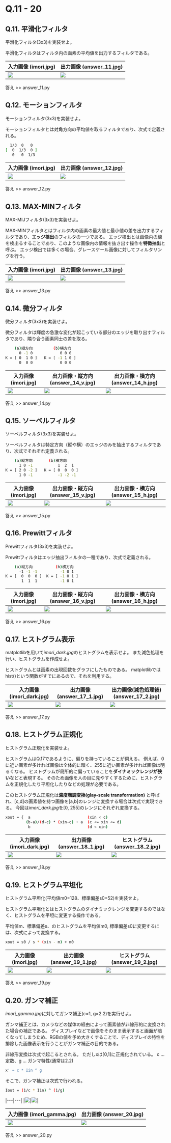 # Q.11 - 20

## Q.11. 平滑化フィルタ

平滑化フィルタ(3x3)を実装せよ。

平滑化フィルタはフィルタ内の画素の平均値を出力するフィルタである。

|入力画像 (imori.jpg)|出力画像 (answer_11.jpg)|
|---|---|
|![](imori.jpg)|![](answer_11.jpg)|

答え >> answer_11.py


## Q.12. モーションフィルタ

モーションフィルタ(3x3)を実装せよ。

モーションフィルタとは対角方向の平均値を取るフィルタであり、次式で定義される。

```bash
  1/3  0   0
[  0  1/3  0 ]
   0   0  1/3
```

|入力画像 (imori.jpg)|出力画像 (answer_12.jpg)|
|---|---|
|![](imori.jpg)|![](answer_12.jpg)|

答え >> answer_12.py

## Q.13. MAX-MINフィルタ

MAX-MIJフィルタ(3x3)を実装せよ。

MAX-MINフィルタとはフィルタ内の画素の最大値と最小値の差を出力するフィルタであり、**エッジ検出**のフィルタの一つである。
エッジ検出とは画像内の線を検出るすることであり、このような画像内の情報を抜き出す操作を**特徴抽出**と呼ぶ。
エッジ検出では多くの場合、グレースケール画像に対してフィルタリングを行う。

|入力画像 (imori.jpg)|出力画像 (answer_13.jpg)|
|---|---|
|![](imori.jpg)|![](answer_13.jpg)|

答え >> answer_13.py


## Q.14. 微分フィルタ

微分フィルタ(3x3)を実装せよ。

微分フィルタは輝度の急激な変化が起こっている部分のエッジを取り出すフィルタであり、隣り合う画素同士の差を取る。

```bash
    (a)縦方向         (b)横方向
      0 -1 0            0 0 0
K = [ 0  1 0 ]   K = [ -1 1 0 ]
      0  0 0            0 0 0
```

|入力画像 (imori.jpg)|出力画像・縦方向 (answer_14_v.jpg)|出力画像・横方向 (answer_14_h.jpg)|
|---|---|---|
|![](imori.jpg)|![](answer_14_v.jpg)|![](answer_14_h.jpg)|

答え >> answer_14.py

## Q.15. ソーベルフィルタ

ソーベルフィルタ(3x3)を実装せよ。

ソーベルフィルタは特定方向（縦や横）のエッジのみを抽出するフィルタであり、次式でそれぞれ定義される。

```bash
    (a)縦方向       (b)横方向
      1 0 -1           1  2  1
K = [ 2 0 -2 ]   K = [ 0  0  0 ]
      1 0 -1           -1 -2 -1
```

|入力画像 (imori.jpg)|出力画像・縦方向 (answer_15_v.jpg)|出力画像・横方向 (answer_15_h.jpg)|
|---|---|---|
|![](imori.jpg)|![](answer_15_v.jpg)|![](answer_15_h.jpg)|

答え >> answer_15.py

## Q.16. Prewittフィルタ

Prewittフィルタ(3x3)を実装せよ。

Prewittフィルタはエッジ抽出フィルタの一種であり、次式で定義される。

```bash
    (a)縦方向          (b)横方向
      -1 -1 -1          -1 0 1
K = [  0  0  0 ]  K = [ -1 0 1 ]
       1  1  1          -1 0 1
```

|入力画像 (imori.jpg)|出力画像・縦方向 (answer_16_v.jpg)|出力画像・横方向 (answer_16_h.jpg)|
|---|---|---|
|![](imori.jpg)|![](answer_16_v.jpg)|![](answer_16_h.jpg)|

答え >> answer_16.py

## Q.17. ヒストグラム表示

matplotlibを用いて*imori_dark.jpg*のヒストグラムを表示せよ。
また減色処理を行い、ヒストグラムを作成せよ。

ヒストグラムとは画素の出現回数をグラフにしたものである。
matplotlibではhist()という関数がすでにあるので、それを利用する。

|入力画像 (imori_dark.jpg)|出力画像 (answer_17_1.jpg) |出力画像(減色処理後)(answer_17_2.jpg)|
|---|---|---|
|![](imori_dark.jpg)|![](answer_17_1.jpg)|![](answer_17_2.jpg)|

答え >> answer_17.py

## Q.18. ヒストグラム正規化

ヒストグラム正規化を実装せよ。

ヒストグラムはQ.17であるように、偏りを持っていることが伺える。
例えば、0に近い画素が多ければ画像は全体的に暗く、255に近い画素が多ければ画像は明るくなる。
ヒストグラムが局所的に偏っていることを**ダイナミックレンジが狭い**などと表現する。
そのため画像を人の目に見やすくするために、ヒストグラムを正規化したり平坦化したりなどの処理が必要である。

このヒストグラム正規化は**濃度階調変換(glay-scale transformation)** と呼ばれ、[c,d]の画素値を持つ画像を[a,b]のレンジに変換する場合は次式で実現できる。
今回は*imori_dark.jpg*を[0, 255]のレンジにそれぞれ変換する。

```bash
xout = {  a                         (xin < c)
         (b-a)/(d-c) * (xin-c) + a  (c <= xin <= d)
          b                         (d < xin)
```

|入力画像 (imori_dark.jpg)|出力画像 (answer_18_1.jpg) |ヒストグラム(answer_18_2.jpg)|
|---|---|---|
|![](imori_dark.jpg)|![](answer_18_1.jpg)|![](answer_18_2.jpg)|

答え >> answer_18.py

## Q.19. ヒストグラム平坦化

ヒストグラム平坦化(平均値m0=128、標準偏差s0=52)を実装せよ。

ヒストグラム平坦化とはヒストグラムのダイナミックレンジを変更するのではなく、ヒストグラムを平坦に変更する操作である。

平均値m、標準偏差s、のヒストグラムを平均値m0, 標準偏差s0に変更するには、次式によって変換する。

```bash
xout = s0 / s * (xin - m) + m0
```

|入力画像 (imori.jpg)|出力画像 (answer_19_1.jpg) |ヒストグラム(answer_19_2.jpg)|
|---|---|---|
|![](imori.jpg)|![](answer_19_1.jpg)|![](answer_19_2.jpg)|

答え >> answer_19.py

## Q.20. ガンマ補正

*imori_gamma.jpg*に対してガンマ補正(c=1, g=2.2)を実行せよ。

ガンマ補正とは、カメラなどの媒体の経由によって画素値が非線形的に変換された場合の補正である。
ディスプレイなどで画像をそのまま表示すると画面が暗くなってしまうため、RGBの値を予め大きくすることで、ディスプレイの特性を排除した画像表示を行うことがガンマ補正の目的である。

非線形変換は次式で起こるとされる。
ただしxは[0,1]に正規化されている。
c ... 定数、g ... ガンマ特性(通常は2.2)

```bash
x' = c * Iin ^ g
```

そこで、ガンマ補正は次式で行われる。

```bash
Iout = (1/c * Iin) ^ (1/g)
```

|---|---|
|![](auqestion_20_1.jpg)|![](question_20_2.jpg)|

|入力画像 (imori_gamma.jpg)|出力画像 (answer_20.jpg)|
|---|---|
|![](imori_gamma.jpg)|![](answer_20.jpg)|

答え >> answer_20.py
